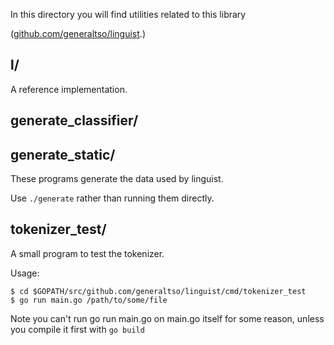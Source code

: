 In this directory you will find utilities related to this library

([github.com/generaltso/linguist](https://github.com/generaltso/linguist).)

## l/

A reference implementation.

## generate\_classifier/
## generate\_static/

These programs generate the data used by linguist.

Use `./generate` rather than running them directly.

## tokenizer_test/

A small program to test the tokenizer.

Usage:
```
$ cd $GOPATH/src/github.com/generaltso/linguist/cmd/tokenizer_test
$ go run main.go /path/to/some/file
```

Note you can't run go run main.go on main.go itself for some reason, unless you compile it first with `go build`
